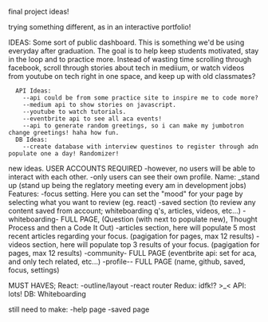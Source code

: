 
final project ideas!

trying something different, as in an interactive portfolio!

IDEAS:
    Some sort of public dashboard. This is something we'd be using everyday after graduation. 
    The goal is to help keep students motivated, stay in the loop and to practice more.
    Instead of wasting time scrolling through facebook, scroll through stories about tech in mediium, 
    or watch videos from youtube on tech right in one space, and keep up with old classmates?
      
      API Ideas:
        --api could be from some practice site to inspire me to code more?
        --medium api to show stories on javascript.
        --youtube to watch tutorials.
        --eventbrite api to see all aca events!
        --api to generate random greetings, so i can make my jumbotron change greetings! haha how fun.
      DB Ideas: 
        --create database with interview questinos to register through adn populate one a day! Randomizer!
      


new ideas. 
USER ACCOUNTS REQUIRED
  -however, no users will be able to interact with each other. 
  -only users can see their own profile. 
Name: _stand up 
  (stand up being the reglatory meeting every am in development jobs)
Features:
  -focus setting. Here you can set the "mood" for your page by selecting what you want to review (eg. react)
  -saved section (to review any content saved from account; whiteboarding q's, articles, videos, etc...)
  -whiteboarding- FULL PAGE, (Question (with next to populate new), Thought Process and then a Code It Out)
  -articles section, here will populate 5 most recent articles regarding your focus. (pagigation for pages, max 12 results)
  -videos section, here will populate top 3 results of your  focus. (pagigation for pages, max 12 results)
  -community- FULL PAGE (eventbrite api: set for aca, and only tech related, etc...)
  -profile-- FULL PAGE (name, github, saved, focus, settings)


MUST HAVES;
React: 
    -outline/layout
    -react router
Redux: idfk!? >_<
API: lots!
DB: Whiteboarding


still need to make:
-help page
-saved page
